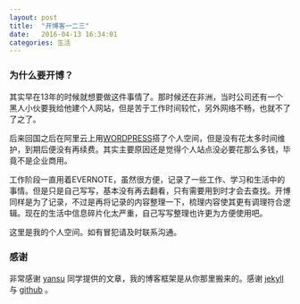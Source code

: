 ```yaml
---
layout: post
title:  "开博客一二三"
date:   2016-04-13 16:34:01
categories: 生活
---
```




### 为什么要开博？
其实早在13年的时候就想要做这件事情了。那时候还在非洲，当时公司还有一个黑人小伙要我给他建个人网站，但是苦于工作时间较忙，另外网络不畅，也就不了了之了。

后来回国之后在阿里云上用[WORDPRESS](https://wordpress.org/)搭了个人空间，但是没有花太多时间维护，到期后便没有再续费。其实主要原因还是觉得个人站点没必要花那么多钱，毕竟不是企业商用。

工作阶段一直用着EVERNOTE，虽然很方便，记录了一些工作、学习和生活中的事情。但是只是自己写写，基本没有再去翻看，只有需要用到时才会去查找。开博同样是为了记录，不过是再将记录的内容整理一下，梳理内容使其更有调理符合逻辑。现在的生活中信息碎片化太严重，自己写写整理也许更为方便使用吧。

这里是我的个人空间。如有冒犯请及时联系沟通。

### 感谢
非常感谢 [yansu](htttp://yansu.org/) 同学提供的文章，我的博客框架是从你那里搬来的。感谢 [jekyll](http://jekyllrb.com/) 与 [github](https://pages.github.com/) 。
